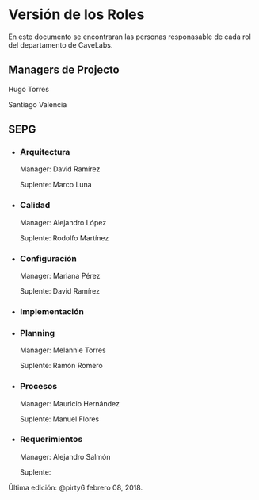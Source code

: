# Versión de los Roles
En este documento se encontraran las personas responasable de cada rol del departamento de CaveLabs.

## Managers de Projecto
  Hugo Torres
  
  Santiago Valencia

## SEPG
* ### Arquitectura
  Manager: David Ramírez
  
  Suplente: Marco Luna
  
* ### Calidad
  Manager: Alejandro López
  
  Suplente: Rodolfo Martínez
  
* ### Configuración
  Manager: Mariana Pérez
  
  Suplente: David Ramírez
  
* ### Implementación

* ### Planning
  Manager: Melannie Torres
  
  Suplente: Ramón Romero

* ### Procesos
  Manager: Mauricio Hernández
  
  Suplente: Manuel Flores

* ### Requerimientos
  Manager: Alejandro Salmón
  
  Suplente: 


Última edición: @pirty6 febrero 08, 2018.
